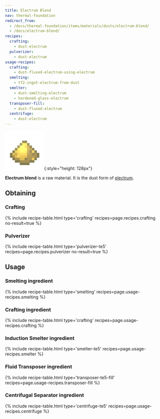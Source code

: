 ```yaml
---
title: Electrum Blend
nav: thermal-foundation
redirect_from:
  - /docs/thermal-foundation/items/materials/dusts/electrum-blend/
  - /docs/electrum-blend/
recipes:
  crafting:
    - dust-electrum
  pulverizer:
    - dust-electrum
usage-recipes:
  crafting:
    - dust-fluxed-electrum-using-electrum
  smelting:
    - tf2-ingot-electrum-from-dust
  smelter:
    - dust-smelting-electrum
    - hardened-glass-electrum
  transposer-fill:
    - dust-fluxed-electrum
  centrifuge:
    - dust-electrum
---
```


![Electrum blend](/assets/images/thermal-foundation/dust-electrum.png){:style="height: 128px"}


**Electrum blend** is a raw material. It is the dust form of
[electrum](/docs/thermal-foundation/electrum-ingot/).


Obtaining
---------

### Crafting
{% include recipe-table.html type='crafting' recipes=page.recipes.crafting no-result=true %}

### Pulverizer
{% include recipe-table.html type='pulverizer-te5' recipes=page.recipes.pulverizer no-result=true %}


Usage
-----

### Smelting ingredient
{% include recipe-table.html type='smelting' recipes=page.usage-recipes.smelting %}

### Crafting ingredient
{% include recipe-table.html type='crafting' recipes=page.usage-recipes.crafting %}

### Induction Smelter ingredient
{% include recipe-table.html type='smelter-te5' recipes=page.usage-recipes.smelter %}

### Fluid Transposer ingredient
{% include recipe-table.html type='transposer-te5-fill' recipes=page.usage-recipes.transposer-fill %}

### Centrifugal Separator ingredient
{% include recipe-table.html type='centrifuge-te5' recipes=page.usage-recipes.centrifuge %}

